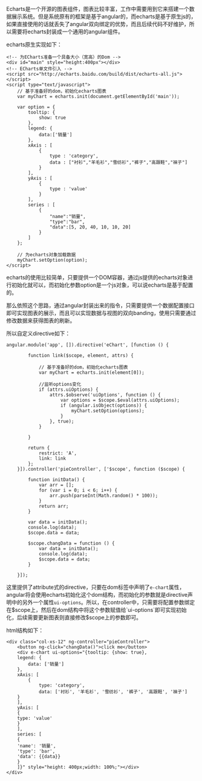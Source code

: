 Echarts是一个开源的图表组件，图表比较丰富，工作中需要用到它来搭建一个数据展示系统。但是系统原有的框架是基于angular的，而echarts是基于原生js的，如果直接使用的话就丢失了angular双向绑定的优势，而且后续代码不好维护，所以需要将echarts封装成一个通用的angular组件。

echarts原生实现如下：

	<!-- 为ECharts准备一个具备大小（宽高）的Dom -->
    <div id="main" style="height:400px"></div>
    <!-- ECharts单文件引入 -->
    <script src="http://echarts.baidu.com/build/dist/echarts-all.js"></script>
    <script type="text/javascript">
        // 基于准备好的dom，初始化echarts图表
        var myChart = echarts.init(document.getElementById('main')); 
        
        var option = {
            tooltip: {
                show: true
            },
            legend: {
                data:['销量']
            },
            xAxis : [
                {
                    type : 'category',
                    data : ["衬衫","羊毛衫","雪纺衫","裤子","高跟鞋","袜子"]
                }
            ],
            yAxis : [
                {
                    type : 'value'
                }
            ],
            series : [
                {
                    "name":"销量",
                    "type":"bar",
                    "data":[5, 20, 40, 10, 10, 20]
                }
            ]
        };

        // 为echarts对象加载数据 
        myChart.setOption(option); 
    </script>
    
echarts的使用比较简单，只要提供一个DOM容器，通过js提供的echarts对象进行初始化就可以，而初始化参数option是一个js对象，可以说echarts是基于配置的。

那么依照这个思路，通过angular封装出来的指令，只需要提供一个数据配置接口即可实现图表的展示，而且可以实现数据与视图的双向banding，使用只需要通过修改数据来获得图表的刷新。

所以自定义directive如下：

    angular.module('app', []).directive('eChart', [function () {
    
            function link($scope, element, attrs) {
    
                // 基于准备好的dom，初始化echarts图表
                var myChart = echarts.init(element[0]);
    
                //监听options变化
                if (attrs.uiOptions) {
                    attrs.$observe('uiOptions', function () {
                        var options = $scope.$eval(attrs.uiOptions);
                        if (angular.isObject(options)) {
                            myChart.setOption(options);
                        }
                    }, true);
                }
    
            }
    
            return {
                restrict: 'A',
                link: link
            };
        }]).controller('pieController', ['$scope', function ($scope) {
    
            function initData() {
                var arr = [];
                for (var i = 0; i < 6; i++) {
                    arr.push(parseInt(Math.random() * 100));
                }
                return arr;
            }
    
            var data = initData();
            console.log(data);
            $scope.data = data;
    
            $scope.changData = function () {
                var data = initData();
                console.log(data);
                $scope.data = data;
            }
    
        }]);

这里提供了attribute式的directive，只要在dom标签中声明了`e-chart`属性，angular将会使用echarts初始化这个dom结构，而初始化的参数就是directive声明中的另外一个属性`ui-options`。所以，在controller中，只需要将配置参数绑定在$scope上，然后在dom结构中将这个参数赋值给`ui-options`即可实现初始化，后续需要更新图表则直接修改$scope上的参数即可。

html结构如下：

    <div class="col-xs-12" ng-controller="pieController">
        <button ng-click="changData()">click me</button>
        <div e-chart ui-options="{tooltip: {show: true},
        legend: {
            data: ['销量']
        },
        xAxis: [
            {
                type: 'category',
                data: ['衬衫', '羊毛衫', '雪纺衫', '裤子', '高跟鞋', '袜子']
        }
        ],
        yAxis: [
        {
        type: 'value'
        }
        ],
        series: [
        {
        'name': '销量',
        'type': 'bar',
        'data': {{data}}
        }
        ]}" style="height: 400px;width: 100%;"></div>
    </div>
